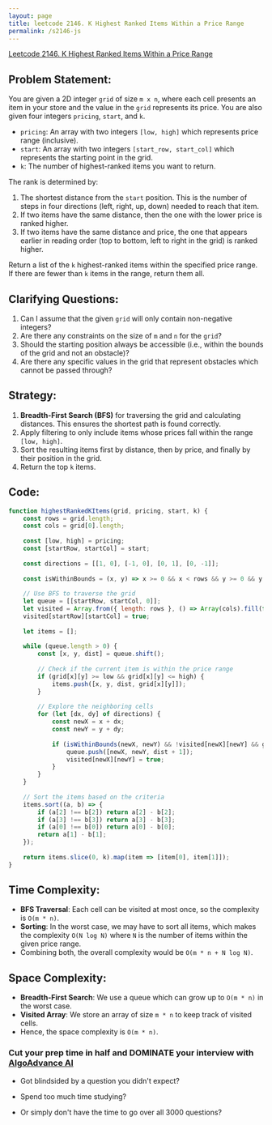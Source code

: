 ```yaml
---
layout: page
title: leetcode 2146. K Highest Ranked Items Within a Price Range
permalink: /s2146-js
---
```

[Leetcode 2146. K Highest Ranked Items Within a Price Range](https://algoadvance.github.io/algoadvance/l2146)
## Problem Statement:

You are given a 2D integer `grid` of size `m x n`, where each cell presents an item in your store and the value in the `grid` represents its price. You are also given four integers `pricing`, `start`, and `k`.

- `pricing`: An array with two integers `[low, high]` which represents price range (inclusive).
- `start`: An array with two integers `[start_row, start_col]` which represents the starting point in the grid.
- `k`: The number of highest-ranked items you want to return.

The rank is determined by:
1. The shortest distance from the `start` position. This is the number of steps in four directions (left, right, up, down) needed to reach that item.
2. If two items have the same distance, then the one with the lower price is ranked higher.
3. If two items have the same distance and price, the one that appears earlier in reading order (top to bottom, left to right in the grid) is ranked higher.

Return a list of the `k` highest-ranked items within the specified price range. If there are fewer than `k` items in the range, return them all.

## Clarifying Questions:

1. Can I assume that the given `grid` will only contain non-negative integers?
2. Are there any constraints on the size of `m` and `n` for the `grid`?
3. Should the starting position always be accessible (i.e., within the bounds of the grid and not an obstacle)?
4. Are there any specific values in the grid that represent obstacles which cannot be passed through?

## Strategy:

1. **Breadth-First Search (BFS)** for traversing the grid and calculating distances. This ensures the shortest path is found correctly.
2. Apply filtering to only include items whose prices fall within the range `[low, high]`.
3. Sort the resulting items first by distance, then by price, and finally by their position in the grid.
4. Return the top `k` items.

## Code:

```javascript
function highestRankedKItems(grid, pricing, start, k) {
    const rows = grid.length;
    const cols = grid[0].length;
    
    const [low, high] = pricing;
    const [startRow, startCol] = start;
    
    const directions = [[1, 0], [-1, 0], [0, 1], [0, -1]];
    
    const isWithinBounds = (x, y) => x >= 0 && x < rows && y >= 0 && y < cols;
    
    // Use BFS to traverse the grid
    let queue = [[startRow, startCol, 0]];
    let visited = Array.from({ length: rows }, () => Array(cols).fill(false));
    visited[startRow][startCol] = true;
    
    let items = [];
    
    while (queue.length > 0) {
        const [x, y, dist] = queue.shift();
        
        // Check if the current item is within the price range
        if (grid[x][y] >= low && grid[x][y] <= high) {
            items.push([x, y, dist, grid[x][y]]);
        }
        
        // Explore the neighboring cells
        for (let [dx, dy] of directions) {
            const newX = x + dx;
            const newY = y + dy;
            
            if (isWithinBounds(newX, newY) && !visited[newX][newY] && grid[newX][newY] > 0) {
                queue.push([newX, newY, dist + 1]);
                visited[newX][newY] = true;
            }
        }
    }
    
    // Sort the items based on the criteria
    items.sort((a, b) => {
        if (a[2] !== b[2]) return a[2] - b[2];
        if (a[3] !== b[3]) return a[3] - b[3];
        if (a[0] !== b[0]) return a[0] - b[0];
        return a[1] - b[1];
    });
    
    return items.slice(0, k).map(item => [item[0], item[1]]);
}
```

## Time Complexity:

- **BFS Traversal**: Each cell can be visited at most once, so the complexity is `O(m * n)`.
- **Sorting**: In the worst case, we may have to sort all items, which makes the complexity `O(N log N)` where `N` is the number of items within the given price range.
- Combining both, the overall complexity would be `O(m * n + N log N)`.

## Space Complexity:

- **Breadth-First Search**: We use a queue which can grow up to `O(m * n)` in the worst case.
- **Visited Array**: We store an array of size `m * n` to keep track of visited cells.
- Hence, the space complexity is `O(m * n)`.


### Cut your prep time in half and DOMINATE your interview with [AlgoAdvance AI](https://algoAdvance.com)

- Got blindsided by a question you didn't expect?

- Spend too much time studying?

- Or simply don't have the time to go over all 3000 questions?

